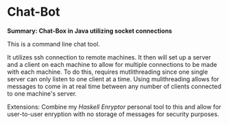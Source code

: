 # Chat-Bot

**Summary: Chat-Box in Java utilizing socket connections**

This is a command line chat tool.

It utilizes ssh connection to remote machines. It then will set up a server and a client on each machine to allow for multiple connections to be made with each machine. To do this, requires mutlithreading since one single server can only listen to one client at a time. Using mulithreading allows for messages to come in at real time between any number of clients connected to one machine's server. 

Extensions: Combine my *Haskell Enryptor* personal tool to this and allow for user-to-user enryption with no storage of messages for security purposes.
